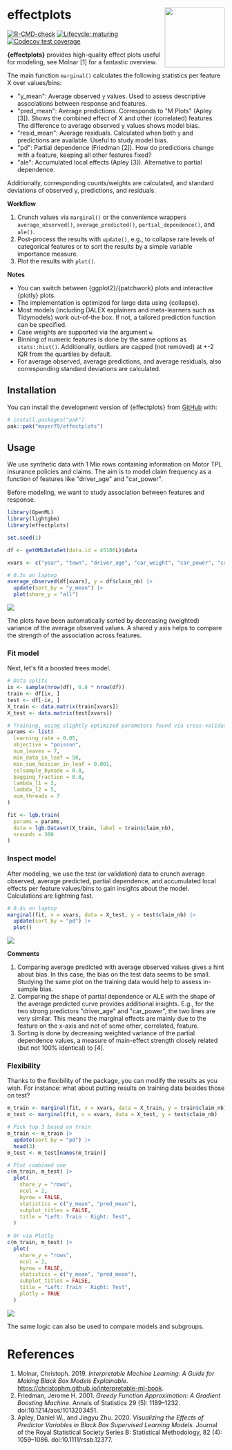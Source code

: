 # effectplots <img src="man/figures/logo.png" align="right" height="139" alt="" />

<!-- badges: start -->

[![R-CMD-check](https://github.com/mayer79/effectplots/actions/workflows/R-CMD-check.yaml/badge.svg)](https://github.com/mayer79/effectplots/actions/workflows/R-CMD-check.yaml)
[![Lifecycle: maturing](https://img.shields.io/badge/lifecycle-experimental-orange.svg)](https://www.tidyverse.org/lifecycle/#experimental)
[![Codecov test coverage](https://codecov.io/gh/mayer79/effectplots/graph/badge.svg)](https://app.codecov.io/gh/mayer79/effectplots)
<!-- badges: end -->

**{effectplots}** provides high-quality effect plots useful for modeling, see Molnar [1] for a fantastic overview.

The main function `marginal()` calculates the following statistics per feature X over values/bins:

- "y_mean": Average observed `y` values. Used to assess descriptive associations between response and features.
- "pred_mean": Average predictions. Corresponds to "M Plots" (Apley [3]). Shows the combined effect of X and other (correlated) features. The difference to average observed y values shows model bias.
- "resid_mean": Average residuals. Calculated when both `y` and predictions are available. Useful to study model bias.
- "pd": Partial dependence (Friedman [2]). How do predictions change with a feature, keeping all other features fixed?
- "ale": Accumulated local effects (Apley [3]). Alternative to partial dependence.

Additionally, corresponding counts/weights are calculated, and standard deviations of observed y, predictions, and residuals.

**Workflow**

1. Crunch values via `marginal()` or the convenience wrappers `average_observed()`, `average_predicted()`, `partial_dependence()`, and `ale()`.
2. Post-process the results with `update()`, e.g., to collapse rare levels of categorical features or to sort the results by a simple variable importance measure.
3. Plot the results with `plot()`.

**Notes**

- You can switch between {ggplot2}/{patchwork} plots and interactive {plotly} plots.
- The implementation is optimized for large data using {collapse}.
- Most models (including DALEX explainers and meta-learners such as Tidymodels) work out-of-the box. If not, a tailored prediction function can be specified.
- Case weights are supported via the argument `w`.
- Binning of numeric features is done by the same options as `stats::hist()`. Additionally, outliers are capped (not removed) at +-2 IQR from the quartiles by default.
- For average observed, average predictions, and average residuals, also corresponding standard deviations are calculated.

## Installation

You can install the development version of {effectplots} from [GitHub](https://github.com/) with:

``` r
# install.packages("pak")
pak::pak("mayer79/effectplots")
```

## Usage

We use synthetic data with 1 Mio rows containing information on Motor TPL insurance policies and claims.
The aim is to model claim frequency as a function of features like "driver_age" and "car_power".

Before modeling, we want to study association between features and response.

``` r
library(OpenML)
library(lightgbm)
library(effectplots)

set.seed(1)

df <- getOMLDataSet(data.id = 45106L)$data

xvars <- c("year", "town", "driver_age", "car_weight", "car_power", "car_age")

# 0.3s on laptop
average_observed(df[xvars], y = df$claim_nb) |>
  update(sort_by = "y_mean") |> 
  plot(share_y = "all")
```

![](man/figures/avg_obs.svg)

The plots have been automatically sorted by decreasing (weighted) variance of the average observed values. A shared y axis helps to compare the strength of the association across features.

### Fit model

Next, let's fit a boosted trees model.

```r
# Data splits
ix <- sample(nrow(df), 0.8 * nrow(df))
train <- df[ix, ]
test <- df[-ix, ]
X_train <- data.matrix(train[xvars])
X_test <- data.matrix(test[xvars])

# Training, using slightly optimized parameters found via cross-validation
params <- list(
  learning_rate = 0.05,
  objective = "poisson",
  num_leaves = 7,
  min_data_in_leaf = 50,
  min_sum_hessian_in_leaf = 0.001,
  colsample_bynode = 0.8,
  bagging_fraction = 0.8,
  lambda_l1 = 3,
  lambda_l2 = 5,
  num_threads = 7
)

fit <- lgb.train(
  params = params,
  data = lgb.Dataset(X_train, label = train$claim_nb),
  nrounds = 300
)
```

### Inspect model

After modeling, we use the test (or validation) data to crunch average observed, average predicted, partial dependence, and accumulated local effects per feature values/bins to gain insights about the model. Calculations are lightning fast.

```r
# 0.4s on laptop
marginal(fit, v = xvars, data = X_test, y = test$claim_nb) |>
  update(sort_by = "pd") |> 
  plot()
```

![](man/figures/marginal.svg)

**Comments**

1. Comparing average predicted with average observed values gives a hint about bias. In this case, the bias on the test data seems to be small. Studying the same plot on the training data would help to assess in-sample bias.
2. Comparing the shape of partial dependence or ALE with the shape of the average predicted curve provides additional insights. E.g., for the two strong predictors "driver_age" and "car_power", the two lines are very similar. This means the marginal effects are mainly due to the feature on the x-axis and not of some other, correlated, feature.
3. Sorting is done by decreasing weighted variance of the partial dependence values, a measure of main-effect strength closely related (but not 100% identical) to [4].

### Flexibility

Thanks to the flexibility of the package, you can modify the results as you wish. For instance: what about putting results on training data besides those on test?

```r
m_train <- marginal(fit, v = xvars, data = X_train, y = train$claim_nb)
m_test <- marginal(fit, v = xvars, data = X_test, y = test$claim_nb)

# Pick top 3 based on train
m_train <- m_train |> 
  update(sort_by = "pd") |> 
  head(3)
m_test <- m_test[names(m_train)]

# Plot combined one
c(m_train, m_test) |> 
  plot(
    share_y = "rows",
    ncol = 2,
    byrow = FALSE,
    statistics = c("y_mean", "pred_mean"),
    subplot_titles = FALSE,
    title = "Left: Train - Right: Test",
  )
  
# Or via Plotly
c(m_train, m_test) |> 
  plot(
    share_y = "rows",
    ncol = 2,
    byrow = FALSE,
    statistics = c("y_mean", "pred_mean"),
    subplot_titles = FALSE,
    title = "Left: Train - Right: Test",
    plotly = TRUE
  )
```

![](man/figures/train_test.svg)

The same logic can also be used to compare models and subgroups.

# References

1. Molnar, Christoph. 2019. *Interpretable Machine Learning: A Guide for
Making Black Box Models Explainable*. <https://christophm.github.io/interpretable-ml-book>.
2. Friedman, Jerome H. 2001. *Greedy Function Approximation: A Gradient Boosting Machine.* Annals of Statistics 29 (5): 1189–1232. doi:10.1214/aos/1013203451.
3. Apley, Daniel W., and Jingyu Zhu. 2020. *Visualizing the Effects of Predictor Variables in Black Box Supervised Learning Models.*
Journal of the Royal Statistical Society Series B: Statistical Methodology, 82 (4): 1059–1086. doi:10.1111/rssb.12377.

